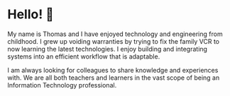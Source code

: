 # Hello! :wave:

My name is Thomas and I have enjoyed technology and engineering from childhood. I grew up voiding warranties by trying to fix the family VCR to now learning the latest technologies. I enjoy building and integrating systems into an efficient workflow that is adaptable.

I am always looking for colleagues to share knowledge and experiences with. We are all both teachers and learners in the vast scope of being an Information Technology professional.
